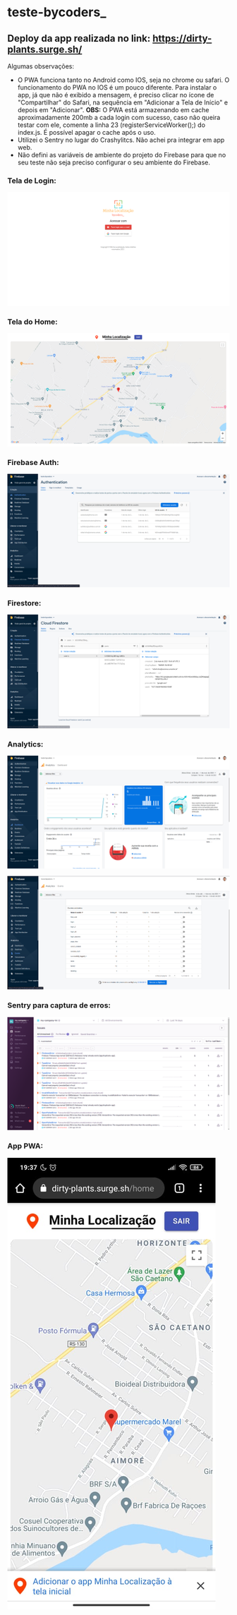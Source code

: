 # teste-bycoders_

## Deploy da app realizada no link: https://dirty-plants.surge.sh/

Algumas observações:

* O PWA funciona tanto no Android como IOS, seja no chrome ou safari. O funcionamento do PWA no IOS é um pouco diferente. Para instalar o app, já que não é exibido a mensagem, é preciso clicar no ícone de "Compartilhar" do Safari, na sequência em "Adicionar a Tela de Início" e depois em "Adicionar". __OBS:__ O PWA está armazenando em cache aproximadamente 200mb a cada login com sucesso, caso não queira testar com ele, comente a linha 23 (registerServiceWorker();) do index.js. É possível apagar o cache após o uso.
* Utilizei o Sentry no lugar do Crashylitcs. Não achei pra integrar em app web.
* Não defini as variáveis de ambiente do projeto do Firebase para que no seu teste não seja preciso configurar o seu ambiente do Firebase.

### Tela de Login:
![](github/singUp.png)

### Tela do Home:
![](github/home.png)

### Firebase Auth:
![](github/authentication.png)

### Firestore:
![](github/firestore.png)

### Analytics:
![](github/analytics.png)

![](github/analytics-2.png)

### Sentry para captura de erros:
![](github/sentry-errors.png)

### App PWA:
![](github/pwa.jpeg)
